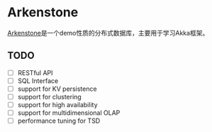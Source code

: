 # Arkenstone

[Arkenstone](https://github.com/oneapm/arkenstone)是一个demo性质的分布式数据库，主要用于学习Akka框架。

## TODO

- [ ] RESTful API
- [ ] SQL Interface
- [ ] support for KV persistence
- [ ] support for clustering
- [ ] support for high availability
- [ ] support for multidimensional OLAP
- [ ] performance tuning for TSD
